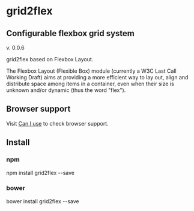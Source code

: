 # grid2flex
## Configurable flexbox grid system
v. 0.0.6

grid2flex based on Flexbox Layout.

The Flexbox Layout (Flexible Box) module (currently a W3C Last Call Working Draft) aims at providing a more efficient way to lay out, align and distribute space among items in a container, even when their size is unknown and/or dynamic (thus the word "flex").


## Browser support
Visit <a href="http://caniuse.com/#feat=flexbox">Can I use</a> to check browser support.

## Install

### npm
npm install grid2flex --save

### bower
bower install grid2flex --save